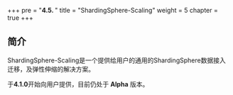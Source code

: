 +++
pre = "<b>4.5. </b>"
title = "ShardingSphere-Scaling"
weight = 5
chapter = true
+++

## 简介

ShardingSphere-Scaling是一个提供给用户的通用的ShardingSphere数据接入迁移，及弹性伸缩的解决方案。

于**4.1.0**开始向用户提供，目前仍处于 **Alpha** 版本。
